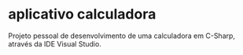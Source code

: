 # aplicativo calculadora
 Projeto pessoal de desenvolvimento de uma calculadora em C-Sharp, através da IDE Visual Studio.
